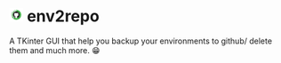 # <img src="https://github.com/YatinAdityaT/env2repo/blob/master/icon.png" width="25"> env2repo
A TKinter GUI that help you backup your environments to github/ delete them and much more. :grin:

